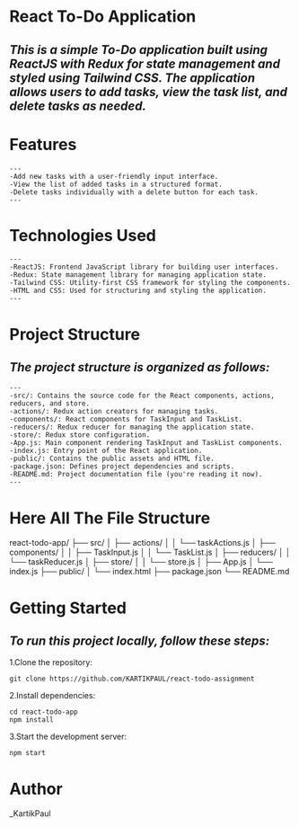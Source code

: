 # React To-Do Application
## _This is a simple To-Do application built using ReactJS with Redux for state management and styled using Tailwind CSS. The application allows users to add tasks, view the task list, and delete tasks as needed._

# Features
    ---
    -Add new tasks with a user-friendly input interface.
    -View the list of added tasks in a structured format.
    -Delete tasks individually with a delete button for each task.
    ---

# Technologies Used
    ---
    -ReactJS: Frontend JavaScript library for building user interfaces.
    -Redux: State management library for managing application state.
    -Tailwind CSS: Utility-first CSS framework for styling the components.
    -HTML and CSS: Used for structuring and styling the application.
    ---

# Project Structure

## _The project structure is organized as follows:_
    ---
    -src/: Contains the source code for the React components, actions, reducers, and store.
    -actions/: Redux action creators for managing tasks.
    -components/: React components for TaskInput and TaskList.
    -reducers/: Redux reducer for managing the application state.
    -store/: Redux store configuration.
    -App.js: Main component rendering TaskInput and TaskList components.
    -index.js: Entry point of the React application.
    -public/: Contains the public assets and HTML file.
    -package.json: Defines project dependencies and scripts.
    -README.md: Project documentation file (you're reading it now).
    ---

# Here All The File Structure

react-todo-app/
├── src/
│   ├── actions/
│   │   └── taskActions.js
│   ├── components/
│   │   ├── TaskInput.js
│   │   └── TaskList.js
│   ├── reducers/
│   │   └── taskReducer.js
│   ├── store/
│   │   └── store.js
│   ├── App.js
│   └── index.js
├── public/
│   └── index.html
├── package.json
└── README.md


# Getting Started

## _To run this project locally, follow these steps:_

1.Clone the repository: 
```
git clone https://github.com/KARTIKPAUL/react-todo-assignment

``` 
2.Install dependencies:
```
cd react-todo-app
npm install
```

3.Start the development server:
```
npm start
```
# Author
_KartikPaul
